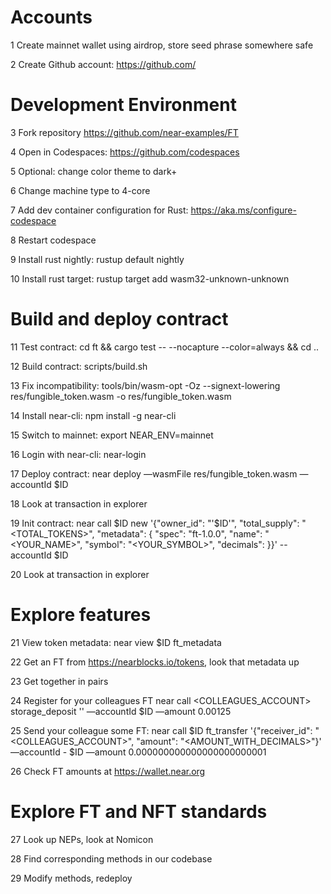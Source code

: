 # Accounts

1 Create mainnet wallet using airdrop, store seed phrase somewhere safe

2 Create Github account: https://github.com/ 

# Development Environment

3 Fork repository https://github.com/near-examples/FT 

4 Open in Codespaces: https://github.com/codespaces 

5 Optional: change color theme to dark+

6 Change machine type to 4-core

7 Add dev container configuration for Rust: https://aka.ms/configure-codespace 

8 Restart codespace

9 Install rust nightly: rustup default nightly 

10 Install rust target: rustup target add wasm32-unknown-unknown 

# Build and deploy contract

11 Test contract:
   cd ft && cargo test -- --nocapture --color=always && cd ..

12 Build contract:
   scripts/build.sh

13 Fix incompatibility:
   tools/bin/wasm-opt -Oz --signext-lowering res/fungible_token.wasm -o res/fungible_token.wasm 

14 Install near-cli:
   npm install -g near-cli 

15 Switch to mainnet:
   export NEAR_ENV=mainnet

16 Login with near-cli:
   near-login 

17 Deploy contract:
   near deploy —wasmFile res/fungible_token.wasm —accountId $ID 

18 Look at transaction in explorer

19 Init contract:
   near call $ID new '{"owner_id": "'$ID'", "total_supply": "<TOTAL_TOKENS>", "metadata": { "spec": "ft-1.0.0", "name": "<YOUR_NAME>", "symbol": "<YOUR_SYMBOL>", "decimals": <DECIMALS> }}' --accountId $ID

20 Look at transaction in explorer

# Explore features

21 View token metadata:
   near view $ID ft_metadata 

22 Get an FT from https://nearblocks.io/tokens, look that metadata up

23 Get together in pairs

24 Register for your colleagues FT
   near call <COLLEAGUES_ACCOUNT> storage_deposit '' —accountId $ID —amount 0.00125 

25 Send your colleague some FT:
   near call $ID ft_transfer '{"receiver_id": "<COLLEAGUES_ACCOUNT>", "amount": "<AMOUNT_WITH_DECIMALS>"}' —accountId - $ID —amount 0.000000000000000000000001 

26 Check FT amounts at https://wallet.near.org 

# Explore FT and NFT standards

27 Look up NEPs, look at Nomicon

28 Find corresponding methods in our codebase

29 Modify methods, redeploy
